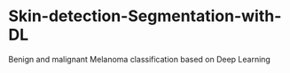 # Skin-detection-Segmentation-with-DL
Benign and malignant Melanoma classification based on Deep Learning
